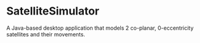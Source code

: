# SatelliteSimulator
A Java-based desktop application that models 2 co-planar, 0-eccentricity satellites and their movements.


